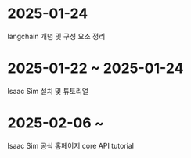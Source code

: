 # 2025-01-24
langchain 개념 및 구성 요소 정리

# 2025-01-22 ~ 2025-01-24
Isaac Sim 설치 및 튜토리얼

# 2025-02-06 ~
Isaac Sim 공식 홈페이지 core API tutorial
